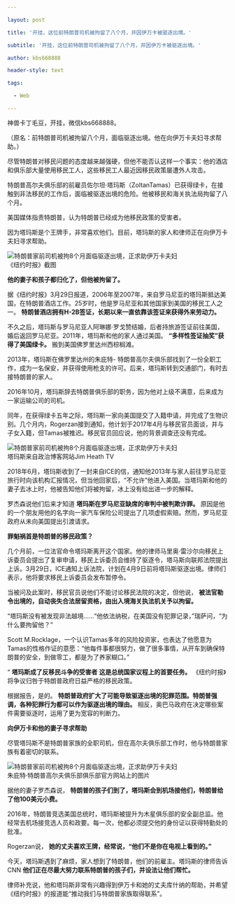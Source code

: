 ---
layout: post
title: '开挂，这位前特朗普司机被拘留了八个月，并因伊万卡被驱逐出境。'
subtitle: '开挂，这位前特朗普司机被拘留了八个月，并因伊万卡被驱逐出境。'
author: kbs668888
header-style: text
tags:
  - Web
---
神兽卡丁毛豆，开挂，微信kbs668888。

（原名：前特朗普司机被拘留八个月，面临驱逐出境。他在向伊万卡夫妇寻求帮助。）

尽管特朗普对移民问题的态度越来越强硬，但他不能否认这样一个事实：他的酒店和俱乐部大量使用移民工人，这些移民工人最近因移民政策屡遭外人攻击。

特朗普高尔夫俱乐部的前雇员佐尔坦·塔玛斯（ZoltanTamas）已获得绿卡，在接触到非法移民的工作后，面临被驱逐出境的危险。他被移民和海关执法局拘留了八个月。

美国媒体指责特朗普，认为特朗普已经成为他移民政策的受害者。

因为塔玛斯是个王牌手，非常喜欢他们。目前，塔玛斯的家人和律师正在向伊万卡夫妇寻求帮助。

![特朗普家前司机被拘8个月面临驱逐出境，正求助伊万卡夫妇](http://crawl.ws.126.net/376708e5f39d9607e23d1b155a81b3d5.jpg)  
《纽约时报》截图

 **他的妻子和孩子都归化了，但他被拘留了。**

据《纽约时报》3月29日报道，2006年至2007年，来自罗马尼亚的塔玛斯抵达美国，在特朗普酒店工作。25岁时，他是罗马尼亚和其他国家到美国的移民工人之一。
**特朗普酒店拥有H-2B签证，长期以来一直依靠该签证来获得外来劳动力。**

不久之后，塔玛斯与罗马尼亚人阿琳娜·罗戈赞结婚，后者持旅游签证前往美国，婚后返回罗马尼亚。2011年，塔玛斯和他的家人通过美国。
**“多样性签证抽奖”获得了美国绿卡。** 搬到美国佛罗里达州西棕榈滩。

2013年，塔玛斯在佛罗里达州的朱庇特-
特朗普高尔夫俱乐部找到了一份全职工作，成为一名保安，并获得使用枪支的许可。后来，塔玛斯转到交通部门，有时去接特朗普的家人。

2016年10月，塔玛斯辞去特朗普俱乐部的职务，因为他对上级不满意，后来成为一家运输公司的司机。

同年，在获得绿卡五年之际，塔玛斯一家向美国提交了入籍申请，并完成了生物识别。几个月内，Rogerzan接到通知，他计划于2017年4月与移民官员面谈，并与子女入籍，但Tamas被推迟。移民官员回应说，他的背景调查还没有完成。

![特朗普家前司机被拘8个月面临驱逐出境，正求助伊万卡夫妇](http://crawl.ws.126.net/22d5c445917eae33ea03b2be3a5d8b9e.jpg)  
塔玛斯来自政治博客网站Jim Heath TV

2018年6月，塔玛斯收到了一封来自ICE的信，通知他2013年与家人前往罗马尼亚旅行时向该机构汇报情况，但当他回家后，“不允许”他进入美国。当塔玛斯和他的妻子去冰上时，他被告知他们将被拘留，冰上没有给出进一步的解释。

罗杰森说他们后来才知道 **塔玛斯在罗马尼亚缺席的审判中被判欺诈罪。**
原因是他的一个朋友用他的名字向一家汽车保险公司提出了几项虚假索赔。然而，罗马尼亚政府从未向美国提出引渡请求。

 **罪魁祸首是特朗普的移民政策？**

几个月前，一位法官命令塔玛斯离开这个国家。他的律师马里奥·雷沙尔向移民上诉委员会提出了复审申请，移民上诉委员会维持了驱逐令，塔马斯向联邦法院提出上诉。3月29日，ICE通知上诉法院，计划在4月9日前将塔玛斯驱逐出境。律师们表示，他将要求移民上诉委员会发布暂停令。

当被问及此案时，移民官员说他们不能讨论移民法院的决定，但他说， **被法官勒令出境的，自动丧失合法居留资格，由出入境海关执法机关予以拘留。**

“塔玛斯没有被发现非法越境……“他依法纳税，在美国没有犯罪记录，”瑞萨问，“为什么要拘留他？”

Scott
M.Rocklage，一个认识Tamas多年的风险投资家，也表达了他愿意为Tamas的性格作证的意愿：“他每件事都很努力，做了很多事情，从开车到确保特朗普的安全，到做零工，都是为了养家糊口。”

“ **塔玛斯成了反移民斗争的受害者** **这是总统国家议程上的首要任务。** 《纽约时报》将争议归咎于特朗普政府日益严格的移民政策。

根据报告，是的。 **特朗普政府扩大了可能导致驱逐出境的犯罪范围。特朗普强调，各种犯罪行为都可以作为驱逐出境的理由。**
相反，奥巴马政府在决定哪些案件需要驱逐时，运用了更为宽容的判断力。

 **向伊万卡和他的妻子寻求帮助**

尽管塔玛斯不是特朗普家族的全职司机，但在高尔夫俱乐部工作时，他与特朗普家族有着密切的联系。

![特朗普家前司机被拘8个月面临驱逐出境，正求助伊万卡夫妇](http://crawl.ws.126.net/55bc3eef3952001acec6ad16168b76b4.jpg)  
朱庇特·特朗普高尔夫俱乐部俱乐部官方网站上的图片

据他的妻子罗杰森说， **特朗普的孩子们到了，塔玛斯会到机场接他们，特朗普给了他100美元小费。**

2016年，特朗普竞选美国总统时，塔玛斯被提升为木星俱乐部的安全副总监。他经常去机场接竞选人员和政要。每一次，他都必须提交他的身份证以获得特勤处的批准。

Rogerzan说， **她的丈夫喜欢王牌，经常说，“他们不是你在电视上看到的。”**

今天，塔玛斯遇到了麻烦，家人想到了特朗普，他们的前雇主。塔玛斯的律师告诉CNN **他们正在尽最大努力联系特朗普的孩子们，并设法让他们帮忙。**

律师补充说，他和塔玛斯非常有兴趣得到伊万卡和她的丈夫库什纳的帮助，并希望《纽约时报》的报道能“推动我们与特朗普家族取得联系”。

